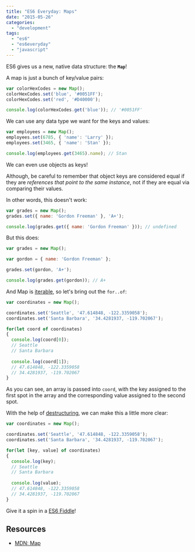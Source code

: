 ```yaml
---
title: "ES6 Everyday: Maps"
date: "2015-05-26"
categories: 
  - "development"
tags: 
  - "es6"
  - "es6everyday"
  - "javascript"
---
```


ES6 gives us a new, native data structure: the **`Map`**!

A map is just a bunch of key/value pairs:

```javascript
var colorHexCodes = new Map();
colorHexCodes.set('blue', '#0051FF');
colorHexCodes.set('red', '#D40000');

console.log(colorHexCodes.get('blue')); // '#0051FF'
```

We can use any data type we want for the keys and values:

```javascript
var employees = new Map();
employees.set(6785, { 'name': 'Larry' });
employees.set(3465, { 'name': 'Stan' });

console.log(employees.get(3465).name); // Stan
```

We can even use objects as keys!

Although, be careful to remember that object keys are considered equal if they are _references that point to the same instance_, not if they are equal via comparing their values.

In other words, this doesn't work:

```javascript
var grades = new Map();
grades.set({ name: 'Gordon Freeman' }, 'A+');

console.log(grades.get({ name: 'Gordon Freeman' })); // undefined
```

But this does:

```javascript
var grades = new Map();

var gordon = { name: 'Gordon Freeman' };

grades.set(gordon, 'A+');

console.log(grades.get(gordon)); // A+
```

And Map is [iterable](http://www.loganfranken.com/blog/884/es6-everyday-for-of-loops-and-the-iterable-protocol/), so let's bring out the `for..of`:

```javascript
var coordinates = new Map();

coordinates.set('Seattle', '47.614848, -122.3359058');
coordinates.set('Santa Barbara', '34.4281937, -119.702067');

for(let coord of coordinates)
{
  console.log(coord[0]);
  // Seattle
  // Santa Barbara
  
  console.log(coord[1]);
  // 47.614848, -122.3359058
  // 34.4281937, -119.702067
}
```

As you can see, an array is passed into `coord`, with the key assigned to the first spot in the array and the corresponding value assigned to the second spot.

With the help of [destructuring](http://www.loganfranken.com/blog/837/es6-everyday-destructuring/), we can make this a little more clear:

```javascript
var coordinates = new Map();

coordinates.set('Seattle', '47.614848, -122.3359058');
coordinates.set('Santa Barbara', '34.4281937, -119.702067');

for(let [key, value] of coordinates)
{
  console.log(key);
  // Seattle
  // Santa Barbara
  
  console.log(value);
  // 47.614848, -122.3359058
  // 34.4281937, -119.702067
}
```

Give it a spin in a [ES6 Fiddle](http://www.es6fiddle.net/ia1z4c2c/)!

## Resources

- [MDN: Map](https://developer.mozilla.org/en-US/docs/Web/JavaScript/Reference/Global_Objects/Map)
